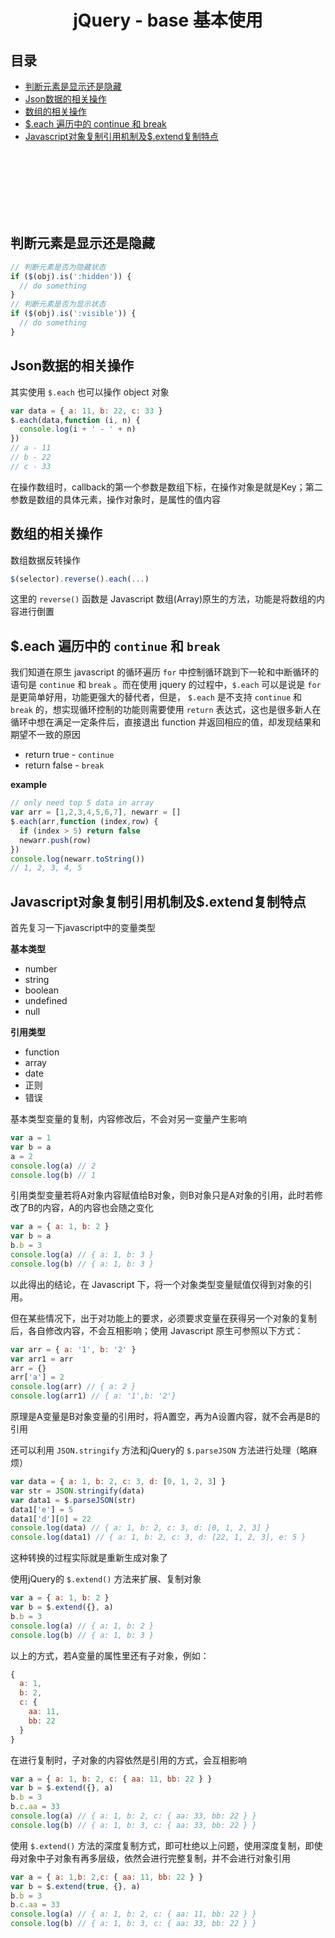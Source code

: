 # <div align="center">jQuery - base 基本使用</div>

## 目录

- [判断元素是显示还是隐藏](#判断元素是显示还是隐藏)
- [Json数据的相关操作](#user-content-json数据的相关操作)
- [数组的相关操作](#数组的相关操作)
- [$.each 遍历中的 continue 和 break](#user-content-each-遍历中的-continue-和-break)
- [Javascript对象复制引用机制及$.extend复制特点](#user-content-javascript对象复制引用机制及extend复制特点)

<br><br><br><br><br><br>

## 判断元素是显示还是隐藏

```js
// 判断元素是否为隐藏状态
if ($(obj).is(':hidden')) {
  // do something
}
// 判断元素是否为显示状态
if ($(obj).is(':visible')) {
  // do something
}
```

## Json数据的相关操作

其实使用 `$.each` 也可以操作 object 对象
```js
var data = { a: 11, b: 22, c: 33 }
$.each(data,function (i, n) {
  console.log(i + ' - ' + n)
})
// a - 11
// b - 22
// c - 33
```

在操作数组时，callback的第一个参数是数组下标，在操作对象是就是Key；第二参数是数组的具体元素，操作对象时，是属性的值内容

## 数组的相关操作

数组数据反转操作

```js
$(selector).reverse().each(...)
```

这里的 `reverse()` 函数是 Javascript 数组(Array)原生的方法，功能是将数组的内容进行倒置

## $.each 遍历中的 `continue` 和 `break`

我们知道在原生 javascript 的循环遍历 `for` 中控制循环跳到下一轮和中断循环的语句是 `continue` 和 `break` 。而在使用 jquery 的过程中，`$.each` 可以是说是 `for` 是更简单好用，功能更强大的替代者，但是， `$.each` 是不支持 `continue` 和 `break` 的，想实现循环控制的功能则需要使用 `return` 表达式，这也是很多新人在循环中想在满足一定条件后，直接退出 function 并返回相应的值，却发现结果和期望不一致的原因

- return true     - `continue`
- return false    - `break`

**example**

```js
// only need top 5 data in array
var arr = [1,2,3,4,5,6,7], newarr = []
$.each(arr,function (index,row) {
  if (index > 5) return false
  newarr.push(row)
})
console.log(newarr.toString())
// 1, 2, 3, 4, 5
```

## Javascript对象复制引用机制及$.extend复制特点

首先复习一下javascript中的变量类型

**基本类型**

- number
- string
- boolean
- undefined
- null

**引用类型**

- function
- array
- date
- 正则
- 错误

基本类型变量的复制，内容修改后，不会对另一变量产生影响

```js
var a = 1
var b = a
a = 2
console.log(a) // 2
console.log(b) // 1
```

引用类型变量若将A对象内容赋值给B对象，则B对象只是A对象的引用，此时若修改了B的内容，A的内容也会随之变化

```js
var a = { a: 1, b: 2 }
var b = a
b.b = 3
console.log(a) // { a: 1, b: 3 }
console.log(b) // { a: 1, b: 3 }
```

以此得出的结论，在 Javascript 下，将一个对象类型变量赋值仅得到对象的引用。

但在某些情况下，出于对功能上的要求，必须要求变量在获得另一个对象的复制后，各自修改内容，不会互相影响；使用 Javascript 原生可参照以下方式：

```js
var arr = { a: '1', b: '2' }
var arr1 = arr
arr = {}
arr['a'] = 2
console.log(arr) // { a: 2 }
console.log(arr1) // { a: '1',b: '2'}
```

原理是A变量是B对象变量的引用时，将A置空，再为A设置内容，就不会再是B的引用

还可以利用 `JSON.stringify` 方法和jQuery的 `$.parseJSON` 方法进行处理（略麻烦）

```js
var data = { a: 1, b: 2, c: 3, d: [0, 1, 2, 3] }
var str = JSON.stringify(data)
var data1 = $.parseJSON(str)
data1['e'] = 5
data1['d'][0] = 22
console.log(data) // { a: 1, b: 2, c: 3, d: [0, 1, 2, 3] }
console.log(data1) // { a: 1, b: 2, c: 3, d: [22, 1, 2, 3], e: 5 }
```

这种转换的过程实际就是重新生成对象了
 

使用jQuery的 `$.extend()` 方法来扩展、复制对象

```js
var a = { a: 1, b: 2 }
var b = $.extend({}, a)
b.b = 3
console.log(a) // { a: 1, b: 2 }
console.log(b) // { a: 1, b: 3 }
```

以上的方式，若A变量的属性里还有子对象，例如：
```js
{
  a: 1,
  b: 2,
  c: {
    aa: 11,
    bb: 22
  }
}
```
在进行复制时，子对象的内容依然是引用的方式，会互相影响

```js
var a = { a: 1, b: 2, c: { aa: 11, bb: 22 } }
var b = $.extend({}, a)
b.b = 3
b.c.aa = 33
console.log(a) // { a: 1, b: 2, c: { aa: 33, bb: 22 } }
console.log(b) // { a: 1, b: 3, c: { aa: 33, bb: 22 } }
```

使用 `$.extend()` 方法的深度复制方式，即可杜绝以上问题，使用深度复制，即使母对象中子对象有再多层级，依然会进行完整复制，并不会进行对象引用

```js
var a = { a: 1,b: 2,c: { aa: 11, bb: 22 } }
var b = $.extend(true, {}, a)
b.b = 3
b.c.aa = 33
console.log(a) // { a: 1, b: 2, c: { aa: 11, bb: 22 } }
console.log(b) // { a: 1, b: 3, c: { aa: 33, bb: 22 } }
```
